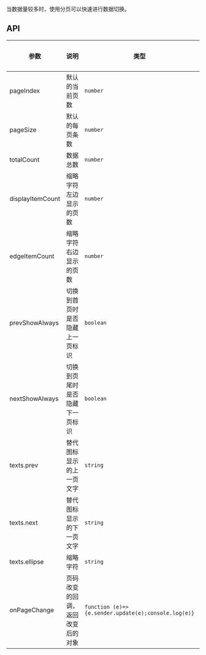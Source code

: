 当数据量较多时，使用分页可以快速进行数据切换。

## API

| 参数      | 说明               | 类型             | 默认值  |
| --------- | ------------------ | ---------------- | ------- |
| pageIndex      | 默认的当前页数           | `number`         | 1       |
| pageSize      | 默认的每页条数     | `number`         | 10       |
| totalCount      | 数据总数     | `number`         | 0       |
| displayItemCount      | 缩略字符左边显示的页数     | `number`         | 5       |
| edgeItemCount      | 缩略字符右边显示的页数     | `number`         | 1       |
| prevShowAlways      | 切换到首页时是否隐藏上一页标识     | `boolean`         | true       |
| nextShowAlways      | 切换到页尾时是否隐藏下一页标识     | `boolean`         | true       |
| texts.prev      | 替代图标显示的上一页文字     | `string`         | 上一页       |
| texts.next      | 替代图标显示的下一页文字     | `string`         | 下一页       |
| texts.ellipse      | 缩略字符     | `string`         | ...       |
| onPageChange      | 页码改变的回调，返回改变后的对象 | `function (e)=>{e.sender.update(e);console.log(e)}`         | -       |
